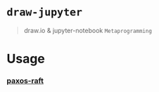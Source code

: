 # `draw-jupyter`

> draw.io & jupyter-notebook `Metaprogramming`

# Usage

### [paxos-raft](https://github.com/prateekrastogi/paxos-raft#readme)
